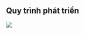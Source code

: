 ## Quy trình phát triển
![](https://user-images.githubusercontent.com/19303210/122026089-2451ff80-cdf4-11eb-9c32-d9e6eb85827f.png)



